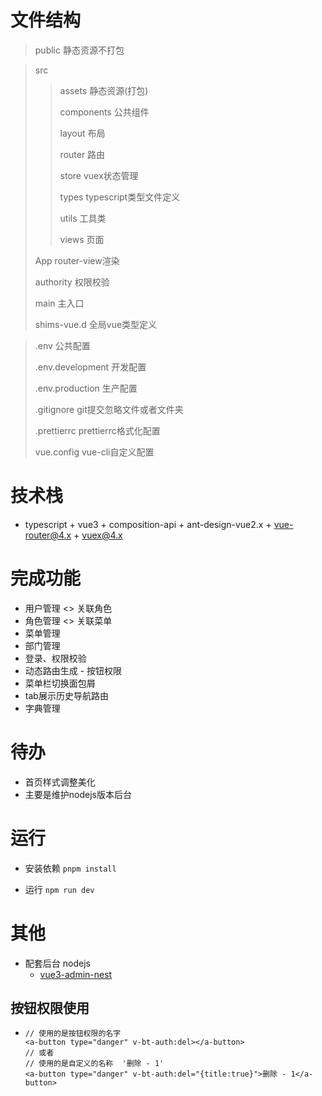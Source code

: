 # 文件结构
> public 静态资源不打包

> src
>
> > assets 静态资源(打包)
> >
> > components 公共组件
> >
> > layout 布局
> >
> > router 路由
> >
> > store vuex状态管理
> >
> > types typescript类型文件定义
> >
> > utils 工具类
> >
> > views 页面
>
> App router-view渲染
>
> authority 权限校验
>
> main 主入口
>
> shims-vue.d 全局vue类型定义

> .env 公共配置
>
> .env.development 开发配置
>
> .env.production 生产配置
>
> .gitignore git提交忽略文件或者文件夹
>
> .prettierrc prettierrc格式化配置
>
> vue.config vue-cli自定义配置

# 技术栈
- typescript + vue3 + composition-api + ant-design-vue2.x + vue-router@4.x + vuex@4.x

# 完成功能

- 用户管理  <> 关联角色
- 角色管理  <> 关联菜单
- 菜单管理  
- 部门管理
- 登录、权限校验
- 动态路由生成 - 按钮权限
- 菜单栏切换面包屑
- tab展示历史导航路由
- 字典管理

# 待办

- 首页样式调整美化
- 主要是维护nodejs版本后台

# 运行

- 安装依赖 `pnpm install`

- 运行 `npm run dev`
# 其他
- 配套后台 nodejs
  - [vue3-admin-nest](https://github.com/EightDoor/vue3-admin-nest)

## 按钮权限使用

- ```vue
  // 使用的是按钮权限的名字
  <a-button type="danger" v-bt-auth:del></a-button>
  // 或者
  // 使用的是自定义的名称  '删除 - 1'
  <a-button type="danger" v-bt-auth:del="{title:true}">删除 - 1</a-button>
  ```

